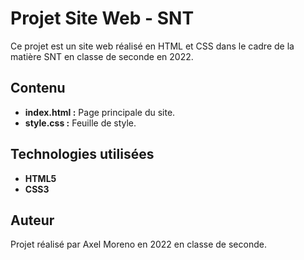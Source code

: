 # Projet Site Web - SNT
Ce projet est un site web réalisé en HTML et CSS dans le cadre de la matière SNT en classe de seconde en 2022.

## Contenu
- **index.html :** Page principale du site.
- **style.css :** Feuille de style.

## Technologies utilisées
- **HTML5**
- **CSS3**
  
## Auteur
Projet réalisé par Axel Moreno en 2022 en classe de seconde.
